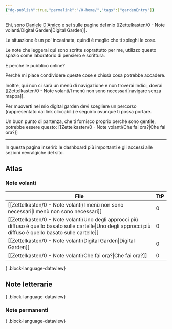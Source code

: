 ```yaml
---
{"dg-publish":true,"permalink":"/0-home/","tags":["gardenEntry"]}
---
```



Ehi, sono [Daniele D'Amico](https://danieledamico.tech) e sei sulle pagine del mio [[Zettelkasten/0 - Note volanti/Digital Garden\|Digital Garden]]. 

La situazione è un po' incasinata, quindi è meglio che ti spieghi le cose.

Le note che leggerai qui sono scritte soprattutto per me, utilizzo questo spazio come laboratorio di pensiero e scrittura.

E perché le pubblico online?

Perché mi piace condividere queste cose e chissà cosa potrebbe accadere.

Inoltre, qui non ci sarà un menù di navigazione e non troverai Indici, dovrai [[Zettelkasten/0 - Note volanti/I menù non sono necessari\|navigare senza mappa]].

Per muoverti nel mio digital garden devi scegliere un percorso (rappresentato dai link cliccabili) e seguirlo ovunque ti possa portare.

Un buon punto di partenza, che ti fornisco proprio perché sono gentile, potrebbe essere questo: [[Zettelkasten/0 - Note volanti/Che fai ora?\|Che fai ora?]]



---



In questa pagina inserirò le dashboard più importanti e gli accessi alle sezioni nevralgiche del sito.

## Atlas

### Note volanti

| File                                                                                                                                                              | TtP |
| ----------------------------------------------------------------------------------------------------------------------------------------------------------------- | --- |
| [[Zettelkasten/0 - Note volanti/I menù non sono necessari\|I menù non sono necessari]]                                                                         | 0   |
| [[Zettelkasten/0 - Note volanti/Uno degli approcci più diffuso è quello basato sulle cartelle\|Uno degli approcci più diffuso è quello basato sulle cartelle]] | 0   |
| [[Zettelkasten/0 - Note volanti/Digital Garden\|Digital Garden]]                                                                                               | 0   |
| [[Zettelkasten/0 - Note volanti/Che fai ora?\|Che fai ora?]]                                                                                                   | 0   |

{ .block-language-dataview}

## Note letterarie


{ .block-language-dataview}


### Note permanenti

{ .block-language-dataview}